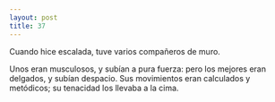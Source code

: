 ```yaml
---
layout: post
title: 37
---
```


Cuando hice escalada, tuve varios compañeros de muro.

Unos eran musculosos, y subían a pura fuerza: pero los mejores eran delgados, y subían despacio. Sus movimientos eran calculados y metódicos; su tenacidad los llevaba a la cima.
